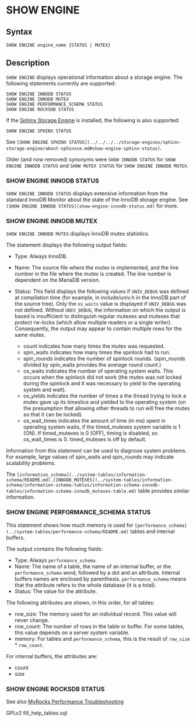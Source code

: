 
# SHOW ENGINE


## Syntax


```
SHOW ENGINE engine_name {STATUS | MUTEX}
```

## Description


`SHOW ENGINE` displays operational information about a storage
engine. The following statements currently are supported:


```
SHOW ENGINE INNODB STATUS
SHOW ENGINE INNODB MUTEX
SHOW ENGINE PERFORMANCE_SCHEMA STATUS
SHOW ENGINE ROCKSDB STATUS
```

If the [Sphinx Storage Engine](../../../../storage-engines/sphinx-storage-engine/README.md) is installed, the following is also supported:


```
SHOW ENGINE SPHINX STATUS
```

See `[SHOW ENGINE SPHINX STATUS](../../../../storage-engines/sphinx-storage-engine/about-sphinxse.md#show-engine-sphinx-status)`.


Older (and now removed) synonyms were `SHOW INNODB STATUS`
for `SHOW ENGINE INNODB STATUS` and 
`SHOW MUTEX STATUS` for 
`SHOW ENGINE INNODB MUTEX`.


### SHOW ENGINE INNODB STATUS


`SHOW ENGINE INNODB STATUS` displays extensive information
from the standard InnoDB Monitor about the state of the InnoDB storage engine.
See `[SHOW ENGINE INNODB STATUS](show-engine-innodb-status.md)` for more.


### SHOW ENGINE INNODB MUTEX


`SHOW ENGINE INNODB MUTEX` displays InnoDB mutex statistics.


The statement displays the following output fields:


* Type: Always InnoDB.
* Name: The source file where the mutex is implemented, and the line number
 in the file where the mutex is created. The line number is dependent on the MariaDB version.
* Status: This field displays the following values if `UNIV_DEBUG` was defined at compilation time (for example, in include/univ.h in the InnoDB part of the source tree). Only the `os_waits` value is displayed if `UNIV_DEBUG` was not defined. Without `UNIV_DEBUG`, the information on which the output is based is insufficient to distinguish regular mutexes and mutexes that protect
 rw-locks (which allow multiple readers or a single writer). Consequently, the
 output may appear to contain multiple rows for the same mutex.

  * count indicates how many times the mutex was requested.
  * spin_waits indicates how many times the spinlock had to run.
  * spin_rounds indicates the number of spinlock rounds. (spin_rounds divided by
 spin_waits provides the average round count.)
  * os_waits indicates the number of operating system waits. This occurs when
 the spinlock did not work (the mutex was not locked during the spinlock and
 it was necessary to yield to the operating system and wait).
  * os_yields indicates the number of times a the thread trying to lock a mutex
 gave up its timeslice and yielded to the operating system (on the
 presumption that allowing other threads to run will free the mutex so that
 it can be locked).
  * os_wait_times indicates the amount of time (in ms) spent in operating system
 waits, if the timed_mutexes system variable is 1 (ON). If timed_mutexes is 0
 (OFF), timing is disabled, so os_wait_times is 0. timed_mutexes is off by
 default.


Information from this statement can be used to diagnose system problems. For
example, large values of spin_waits and spin_rounds may indicate scalability
problems.


The `[information_schema](../system-tables/information-schema/README.md).[INNODB_MUTEXES](../system-tables/information-schema/information-schema-tables/information-schema-innodb-tables/information-schema-innodb_mutexes-table.md)` table provides similar information.


### SHOW ENGINE PERFORMANCE_SCHEMA STATUS


This statement shows how much memory is used for `[performance_schema](../system-tables/performance-schema/README.md)` tables and internal buffers.


The output contains the following fields:


* Type: Always `performance_schema`.
* Name: The name of a table, the name of an internal buffer, or the `performance_schema` word, followed by a dot and an attribute. Internal buffers names are enclosed by parenthesis. `performance_schema` means that the attribute refers to the whole database (it is a total).
* Status: The value for the attribute.


The following attributes are shown, in this order, for all tables:


* row_size: The memory used for an individual record. This value will never change.
* row_count: The number of rows in the table or buffer. For some tables, this value depends on a server system variable.
* memory: For tables and `performance_schema`, this is the result of `row_size` * `row_count`.


For internal buffers, the attributes are:


* count
* size


### SHOW ENGINE ROCKSDB STATUS


See also [MyRocks Performance Troubleshooting](../../../../storage-engines/myrocks/myrocks-performance-troubleshooting.md)


GPLv2 fill_help_tables.sql

